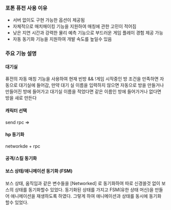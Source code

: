 ### 포톤 퓨전 사용 이유
- 서버 없이도 구현 가능한 옵션이 제공됨
- 자체적으로 매치매이킹 기능을 지원하여 매칭에 관한 고민이 적어짐
- 낮은 지연 시간과 강력한 물리 예측 기능으로 부드러운 게임 플레이 경험 제공 가능
- 자동 동기화 기능을 지원하여 개발 속도를 높일수 있음
### 주요 기능 설명
#### 대기실
퓨전의 자동 매칭 기능을 사용하여 현재 빈방 && !게임 시작중인 방 조건을 만족하면 자동으로 대기실에 들어감, 만약 대기 실 이름을 입력하지 않으면 자동으로 방을 만들거나 만들어진 방에 들어가고 대기실 이름을 적었다면 같은 이름인 방에 들어가거나 없다면 방을 새로 만든다
#### 캐릭터 선택
send rpc => 
#### hp 동기화
networkde + rpc
#### 공격/스킬 동기화

#### 보스 상태/애니메이션 동기화 (FSM)
보스 상태, 움직임과 같은 변수들을 \[Networked\] 로 동기화하여 따로 신경쓸것 없이 보스의 상태를 동기화할수 있었다. 동기화된 상태를 가지고 FSM(유한 상태 머신)을 만들어 애니메이션을 재생하도록 하였다. 그렇게 하여 애니메이션과 상태를 동시에 동기화 할수 있었다.